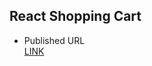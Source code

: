 
## React Shopping Cart ##      
* Published URL   
 [LINK](https://shoppingkartreact.netlify.app/)
